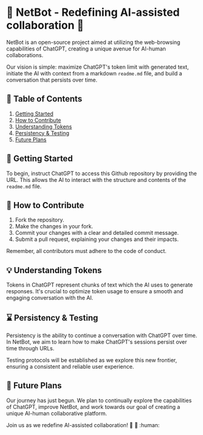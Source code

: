 # :robot: NetBot - Redefining AI-assisted collaboration :open_hands: 

NetBot is an open-source project aimed at utilizing the web-browsing capabilities of ChatGPT, creating a unique avenue for AI-human collaborations. 

Our vision is simple: maximize ChatGPT's token limit with generated text, initiate the AI with context from a markdown `readme.md` file, and build a conversation that persists over time. 

## :bookmark_tabs: Table of Contents

1. [Getting Started](#getting-started)
2. [How to Contribute](#how-to-contribute)
3. [Understanding Tokens](#understanding-tokens)
4. [Persistency & Testing](#persistency--testing)
5. [Future Plans](#future-plans)

## :rocket: Getting Started 

To begin, instruct ChatGPT to access this Github repository by providing the URL. This allows the AI to interact with the structure and contents of the `readme.md` file.

## :raising_hand: How to Contribute

1. Fork the repository.
2. Make the changes in your fork.
3. Commit your changes with a clear and detailed commit message.
4. Submit a pull request, explaining your changes and their impacts.

Remember, all contributors must adhere to the code of conduct. 

## :bulb: Understanding Tokens

Tokens in ChatGPT represent chunks of text which the AI uses to generate responses. It's crucial to optimize token usage to ensure a smooth and engaging conversation with the AI. 

## :hourglass: Persistency & Testing

Persistency is the ability to continue a conversation with ChatGPT over time. In NetBot, we aim to learn how to make ChatGPT's sessions persist over time through URLs. 

Testing protocols will be established as we explore this new frontier, ensuring a consistent and reliable user experience. 

## :crystal_ball: Future Plans

Our journey has just begun. We plan to continually explore the capabilities of ChatGPT, improve NetBot, and work towards our goal of creating a unique AI-human collaborative platform. 

Join us as we redefine AI-assisted collaboration! :raised_hands: :robot: :human:
